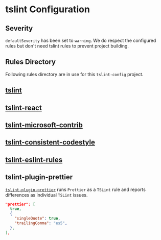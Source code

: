 # tslint Configuration

## Severity

`defaultSeverity` has been set to `warning`. We do respect the configured rules but don't need tslint rules to prevent project building.

## Rules Directory

Following rules directory are in use for this `tslint-config` project.

## [tslint](./tslint)

## [tslint-react](./tslint-react)

## [tslint-microsoft-contrib](./tslint-microsoft-contrib)

## [tslint-consistent-codestyle](./tslint-consistent-codestyle)

## [tslint-eslint-rules](./tslint-eslint-rules)

## tslint-plugin-prettier

[`tslint-plugin-prettier`](https://github.com/ikatyang/tslint-plugin-prettier) runs `Prettier` as a `TSLint` rule and reports differences as individual `TSLint` issues.

```json
"prettier": [
  true,
  {
    "singleQuote": true,
    "trailingComma": "es5",
  },
],
```
